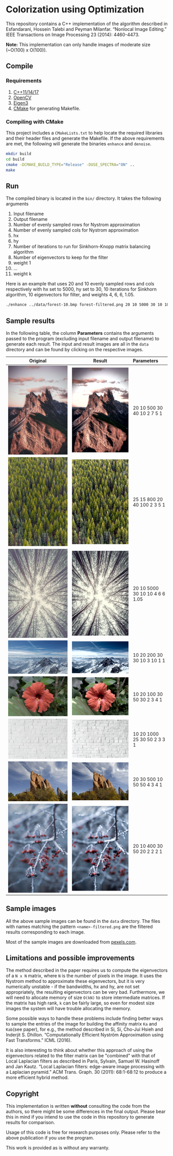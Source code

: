 # Colorization using Optimization

This repository contains a C++ implementation of the algorithm described in 
Esfandarani, Hossein Talebi and Peyman Milanfar. “Nonlocal Image Editing.” IEEE Transactions on Image Processing 23 (2014): 4460-4473.

**Note:** This implementation can only handle images of moderate size (~O(100) x O(100)).

## Compile

### Requirements

1. [C++11/14/17](https://isocpp.org/)
1. [OpenCV](https://opencv.org/)
2. [Eigen3](https://eigen.tuxfamily.org/)
3. [CMake](https://cmake.org/) for generating Makefile.

### Compiling with CMake

This project includes a `CMakeLists.txt` to help locate the required libraries and their header files and generate the Makefile. If the above requirements are met, the following will generate the binaries `enhance` and `denoise`.

```bash
mkdir build
cd build
cmake -DCMAKE_BUILD_TYPE="Release" -DUSE_SPECTRA="ON" ..
make
```

## Run

The compiled binary is located in the `bin/` directory. It takes the following arguments

1. Input filename
2. Output filename 
3. Number of evenly sampled rows for Nystrom approximation
4. Number of evenly sampled cols for Nystrom approximation
5. hx
6. hy
7. Number of iterations to run for Sinkhorn-Knopp matrix balancing algorithm
8. Number of eigenvectors to keep for the filter
9. weight 1
10.  ...
11. weight k

Here is an example that uses 20 and 10 evenly sampled rows and cols respectively with hx set to 5000, hy set to 30, 10 iterations for Sinkhorn algorithm, 10 eigenvectors for filter, and weights 4, 6, 6, 1.05.

```bash
./enhance ../data/forest-10.bmp forest-filtered.png 20 10 5000 30 10 10 4 6 6 1.05
```

## Sample results

In the following table, the column **Parameters**  contains the arguments passed to the program (excluding input filename and output filename) to generate each result. The input and result images are all in the `data` directory and can be found by clicking on the respective images.

Original                               | Result                                     | Parameters
:-------------:                        | :-----:                                    | :---------
![Original](data/canyon-dawn-20.bmp)   | ![Result](data/canyon-filtered.bmp)        | 20 10 500 30 40 10 2 7 5 1
![Original](data/conifer-10.bmp)       | ![Result](data/conifer-filtered.png)       | 25 15 800 20 40 100 2 3 5 1
![Original](data/forest-10.bmp)        | ![Result](data/forest-filtered.png)        | 20 10 5000 30 10 10 4 6 6 1.05
![Original](data/snow-mountain-15.bmp) | ![Result](data/snow-mountain-filtered.png) | 10 20 200 30 30 10 3 10 1 1
![Original](data/flower-50.bmp)        | ![Result](data/flower-filtered.png)        | 10 20 100 30 50 30 2 3 4 1
![Original](data/brickwall-20.bmp)     | ![Result](data/brickwall-filtered.png)     | 10 20 1000 25 30 50 2 3 3 1
![Original](data/rock2.jpg)            | ![Result](data/rock2-filtered.png)         | 20 30 500 10 50 50 4 3 4 1
![Original](data/red-cherries-10.bmp)  | ![Result](data/red-cherries-filtered.png)  | 20 10 400 30 50 20 2 2 2 1

## Sample images

All the above sample images can be found in the `data` directory. 
The files with names matching the pattern `<name>-filtered.png` are the 
filtered results corresponding to each image.

Most of the sample images are downloaded from [pexels.com](https://www.pexels.com/search/black-and-white/).

## Limitations and possible improvements

The method described in the paper requires us to compute the eigenvectors of a `N x N` matrix, where `N` is the number of pixels in the image. It uses the Nystrom method to approximate these eigenvectors, but it is very numerically unstable - if the bandwidths, hx and hy, are not set appropriately, the resulting eigenvectors can be very bad. Furthermore, we will need to allocate memory of size `O(kN)` to store intermediate matrices. If the matrix has high rank, `k` can be fairly large, so even for modest size images the system will have trouble allocating the memory.

Some possible ways to handle these problems include finding better ways to sample the entries of the image for building the affinity matrix `Ka` and `Kab`(see paper), for e.g., the method described in Si, Si, Cho-Jui Hsieh and Inderjit S. Dhillon. “Computationally Efficient Nyström Approximation using Fast Transforms.” ICML (2016).

It is also interesting to think about whether this approach of using the eigenvectors related to the filter matrix can be "combined" with that of Local Laplacian filters as described in 
Paris, Sylvain, Samuel W. Hasinoff and Jan Kautz. “Local Laplacian filters: edge-aware image processing with a Laplacian pyramid.” ACM Trans. Graph. 30 (2011): 68:1-68:12
to produce a more efficient hybrid method.

## Copyright

This implementation is written **without** consulting the code from the authors, so there might be some differences in the final output. Please bear this in mind if you intend to use the code in this repository to generate results for comparison.

Usage of this code is free for research purposes only. Please refer to the above publication if you use the program.

This work is provided as is without any warranty.

